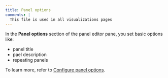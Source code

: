 ```yaml
---
title: Panel options
comments: |
  This file is used in all visualizations pages
---
```


In the **Panel options** section of the panel editor pane, you set basic options like:

- panel title
- pael description
- repeating panels

To learn more, refer to [Configure panel options](../../configure-panel-options/).

